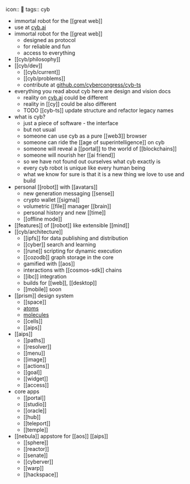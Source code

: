 icon:: 🤖
tags:: cyb

- immortal robot for the [[great web]]
- use at [cyb.ai](https://cyb.ai)
- immortal robot for the [[great web]]
	- designed as protocol
	- for reliable and fun
	- access to everything
- [[cyb/philosophy]]
- [[cyb/dev]]
	- [[cyb/current]]
	- [[cyb/problems]]
	- contribute at [github.com/cybercongress/cyb-ts](https://github.com/cybercongress/cyb-ts)
- everything you read about cyb here are design and vision docs
	- reality on [cyb.ai](https://cyb.ai) could be different
	- reality in [[cy]] could be also different
	- TODO [[cyb-ts]] update structure and refactor legacy names
- what is cyb?
	- just a piece of software - the interface
	- but not usual
	- someone can use cyb as a pure [[web3]] browser
	- someone can ride the [[age of superintelligence]] on cyb
	- someone will reveal a [[portal]] to the world of [[blockchains]]
	- someone will nourish her [[ai friend]]
	- so we have not found out ourselves what cyb exactly is
	- every cyb robot is unique like every human being
	- what we know for sure is that it is a new thing we love to use and build
- personal [[robot]] with [[avatars]]
	- new generation messaging [[sense]]
	- crypto wallet [[sigma]]
	- volumetric [[file]] manager [[brain]]
	- personal history and new [[time]]
	- [[offline mode]]
- [[features]] of [[robot]] like extensible [[mind]]
- [[cyb/architecture]]
	- [[ipfs]] for data publishing and distribution
	- [[cyber]] search and learning
	- [[rune]] scripting for dynamic execution
	- [[cozodb]] graph storage in the core
	- gamified with [[aos]]
	- interactions with [[cosmos-sdk]] chains
	- [[ibc]] integration
	- builds for [[web]], [[desktop]]
	- [[mobile]] soon
- [[prism]] design system
	- [[space]]
	- [atoms](xp/atoms)
	- [molecules](cyb/xp/molecules)
	- [[cells]]
	- [[aips]]
- [[aips]]
	- [[paths]]
	- [[resolver]]
	- [[menu]]
	- [[image]]
	- [[actions]]
	- [[goal]]
	- [[widget]]
	- [[access]]
- core apps
	- [[portal]]
	- [[studio]]
	- [[oracle]]
	- [[hub]]
	- [[teleport]]
	- [[temple]]
- [[nebula]] appstore for [[aos]] [[aips]]
	- [[sphere]]
	- [[reactor]]
	- [[senate]]
	- [[cyberver]]
	- [[warp]]
	- [[hackspace]]